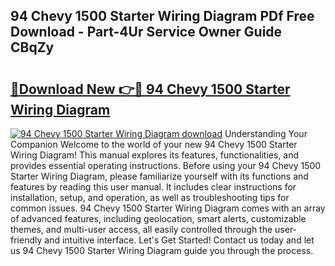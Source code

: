 ## 94 Chevy 1500 Starter Wiring Diagram PDf Free Download - Part-4Ur Service Owner Guide CBqZy

# <h2><a href="http://dftl1mn.blite.top/?on=94+Chevy+1500+Starter+Wiring+Diagram">🔗Download New 👉🔴 94 Chevy 1500 Starter Wiring Diagram</a></h2>

[![94 Chevy 1500 Starter Wiring Diagram download](https://i.imgur.com/lujVjoI.png)](http://dftl1mn.blite.top/?on=94+Chevy+1500+Starter+Wiring+Diagram)
Understanding Your Companion Welcome to the world of your new 94 Chevy 1500 Starter Wiring Diagram! This manual explores its features, functionalities, and provides essential operating instructions. Before using your 94 Chevy 1500 Starter Wiring Diagram, please familiarize yourself with its functions and features by reading this user manual. It includes clear instructions for installation, setup, and operation, as well as troubleshooting tips for common issues. 94 Chevy 1500 Starter Wiring Diagram comes with an array of advanced features, including geolocation, smart alerts, customizable themes, and multi-user access, all easily controlled through the user-friendly and intuitive interface. Let's Get Started! Contact us today and let us 94 Chevy 1500 Starter Wiring Diagram guide you through the process.
